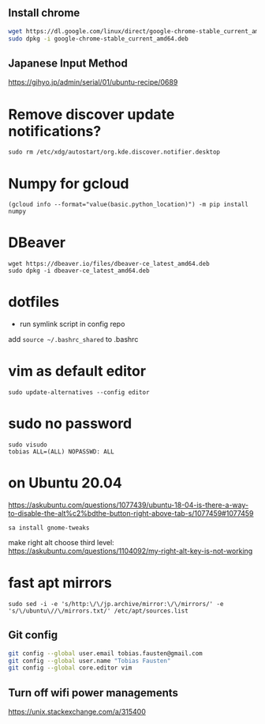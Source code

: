 ## Install chrome

```sh
wget https://dl.google.com/linux/direct/google-chrome-stable_current_amd64.deb
sudo dpkg -i google-chrome-stable_current_amd64.deb
```

## Japanese Input Method

https://gihyo.jp/admin/serial/01/ubuntu-recipe/0689

# Remove discover update notifications?

```
sudo rm /etc/xdg/autostart/org.kde.discover.notifier.desktop
```

# Numpy for gcloud

```
(gcloud info --format="value(basic.python_location)") -m pip install numpy
```

# DBeaver

```
wget https://dbeaver.io/files/dbeaver-ce_latest_amd64.deb
sudo dpkg -i dbeaver-ce_latest_amd64.deb
```

# dotfiles

- run symlink script in config repo

add `source ~/.bashrc_shared` to .bashrc

# vim as default editor

```
sudo update-alternatives --config editor
```

# sudo no password

```
sudo visudo
tobias ALL=(ALL) NOPASSWD: ALL
```

# on Ubuntu 20.04

https://askubuntu.com/questions/1077439/ubuntu-18-04-is-there-a-way-to-disable-the-alt%c2%bdthe-button-right-above-tab-s/1077459#1077459

```
sa install gnome-tweaks
```

make right alt choose third level: https://askubuntu.com/questions/1104092/my-right-alt-key-is-not-working

# fast apt mirrors

```
sudo sed -i -e 's/http:\/\/jp.archive/mirror:\/\/mirrors/' -e 's/\/ubuntu\//\/mirrors.txt/' /etc/apt/sources.list
```

## Git config

```sh
git config --global user.email tobias.fausten@gmail.com
git config --global user.name "Tobias Fausten"
git config --global core.editor vim
```

## Turn off wifi power managements

https://unix.stackexchange.com/a/315400
